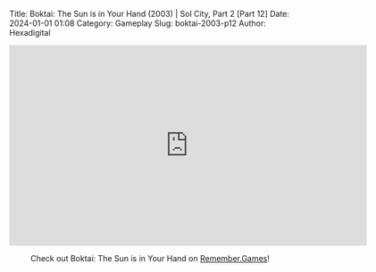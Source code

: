 Title: Boktai: The Sun is in Your Hand (2003) | Sol City, Part 2 [Part 12]
Date: 2024-01-01 01:08
Category: Gameplay
Slug: boktai-2003-p12
Author: Hexadigital

<center><iframe src="https://www.youtube.com/embed/OiaQ6EaObRs?feature=oembed" allow="accelerometer; autoplay; encrypted-media; gyroscope; picture-in-picture" width="640" height="360" frameborder="0"></iframe>

Check out Boktai: The Sun is in Your Hand on [Remember.Games](https://remember.games/game/107/boktai-the-sun-is-in-your-hand/)!</center>